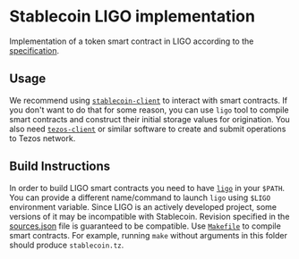 <!--
SPDX-FileCopyrightText: 2020 TQ Tezos
SPDX-License-Identifier: MIT
-->
# Stablecoin LIGO implementation

Implementation of a token smart contract in LIGO according to the [specification](/docs/specification.md).

## Usage

We recommend using [`stablecoin-client`](/haskell/README.md#client) to interact with smart contracts.
If you don't want to do that for some reason, you can use `ligo` tool to compile smart contracts and construct their initial storage values for origination.
You also need [`tezos-client`](http://tezos.gitlab.io/introduction/howtoget.html) or similar software to create and submit operations to Tezos network.

## Build Instructions

In order to build LIGO smart contracts you need to have [`ligo`](https://ligolang.org/) in your `$PATH`.
You can provide a different name/command to launch `ligo` using `$LIGO` environment variable.
Since LIGO is an actively developed project, some versions of it may be incompatible with Stablecoin.
Revision specified in the [sources.json](/nix/sources.json) file is guaranteed to be compatible.
Use [`Makefile`](/ligo/Makefile) to compile smart contracts.
For example, running `make` without arguments in this folder should produce `stablecoin.tz`.
